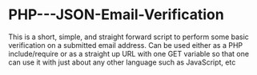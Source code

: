 PHP---JSON-Email-Verification
=============================

This is a short, simple, and straight forward script to perform some basic verification on a submitted email address. Can be used either as a PHP include/require or as a straight up URL with one GET variable so that one can use it with just about any other language such as JavaScript, etc
